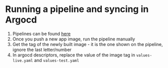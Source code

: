 # Running a pipeline and syncing in Argocd

  1. Pipelines can be found [here](https://dev.azure.com/agrimetricsdsp/DSPApps/_build)
  2. Once you push a new app image, run the pipeline manually
  3. Get the tag of the newly built image - it is the one shown on the pipeline, ignore the last letter/number
  4. In argocd descriptors, replace the value of the image tag in `values-live.yaml` and `values-test.yaml`